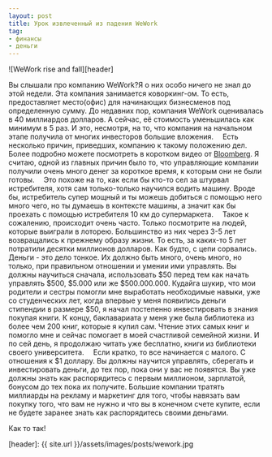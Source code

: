 ```yaml
---
layout: post
title: Урок извлеченный из падения WeWork
tag:
- финансы
- деньги 
---
```


![WeWork rise and fall][header]

Вы слышали про компанию WeWork?Я о них особо ничего не знал до этой недели. Эта компания занимается коворкинг-ом. То есть, предоставляет место(офис) для начинающих бизнесменов под определенную сумму. До недавних пор, компания WeWork оценивалась в 40 миллиардов долларов. А сейчас, её стоимость уменьшилась как минимум в 5 раз. И это, несмотря, на то, что компания на начальном этапе получила от многих инвесторов большие вложения.
⠀
Есть несколько причин, приведших, компанию к такому положению дел. Более подробно можете посмотреть в коротком видео от [Bloomberg](https://www.youtube.com/watch?v=X2LwIiKhczo). Я считаю, одной из главных причин было то, что управляющие компании получили очень много денег за короткое время, к которым они не были готовы.
⠀
Это похоже на то, как если бы кто-то сел за штурвал истребителя, хотя сам только-только научился водить машину. Вроде бы, истребитель супер мощный и ты можешь добиться с помощью него много чего, но ты думаешь в контексте машины, а значит как бы проехать с помощью истребителя 10 км до супермаркета.
⠀
Такое к сожалению, происходит очень часто. Только посмотрите на людей, которые выиграли в лоторею. Большинство из них через 3-5 лет возвращались к прежнему образу жизни. То есть, за каких-то 5 лет потратили десятки миллионов долларов. Как будто, с цепи сорвались.
⠀
Деньги - это дело тонкое. Их должно быть много, очень много, но только, при правильном отношении и умении ими управлять. Вы должны научиться сначала, использовать $50 перед тем как начать управлять $500, $5.000 или же $500.000.000. Кудайга шукир, что мои родители и сестры помогли мне выработать необходимые навыки, уже со студенческих лет, когда впервые у меня появились деньги стипендии в размере $50, я начал постепенно инвестировать в знания покупая книги. К концу, баклавариата у меня уже была библиотека из более чем 200 книг, которые я купил сам. Чтение этих самых книг и помогло мне и сейчас помогает в моей счастливой семейной жизни. И по сей день, я продолжаю читать уже бесплатно, книги из библиотеки своего университета.
⠀
Если кратко, то все начинается с малого. С отношения к $1 доллару. Вы должны научится управлять, сберегать и инвестировать деньги, до тех пор, пока они у вас не появятся. Вы уже должны знать как распорядитесь с первым миллионом, зарплатой, бонусом до тех пока их получите. Большие компании тратять миллиарды на рекламу и маркетинг для того, чтобы навязать вам покупку того, что вам не нужно и что вы в конечном счете купите, если не будете заранее знать как распорядитесь своими деньгами.

Как то так! 


[header]: {{ site.url }}/assets/images/posts/wework.jpg